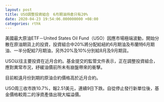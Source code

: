 ```yaml
---
layout: post
title: USO調整投資組合　6月期油持倉只有20%
date: 2020-04-23 19:54:06.000000000 +08:00
categories: rthk
---
```


美國最大原油ETF－United States Oil Fund（USO）因應市場極端波動，開始分散在原油期貨上的投資，投資組合中20%將分配給紐約6月期油及布蘭特6月期油、一半分配給7月期油，另外20%及10%分別給8月及9月期貨。

USO以往主要投資在近月合約。基金提交的監管文件表示，正在調整投資組合，應對異常市況，紓緩油價前所未有崩盤帶來的衝擊。

目前較遠月份到期的原油合約價格高於近月合約。

USO周三收市跌10.7%，報2.51美元，連續9日下跌。自從停止發行新單位後，基金價格較周二的淨資產值出現大幅溢價。
